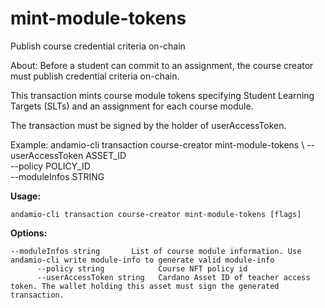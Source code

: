 # mint-module-tokens
Publish course credential criteria on-chain


About:
Before a student can commit to an assignment, the course creator must publish credential criteria on-chain.

This transaction mints course module tokens specifying Student Learning Targets (SLTs) and an assignment for each course module.

The transaction must be signed by the holder of userAccessToken.

Example:
  andamio-cli transaction course-creator mint-module-tokens \ 
    --userAccessToken ASSET_ID \
    --policy POLICY_ID \
    --moduleInfos STRING 

  

**Usage:**
```
andamio-cli transaction course-creator mint-module-tokens [flags]

```



**Options:**
```
--moduleInfos string       List of course module information. Use andamio-cli write module-info to generate valid module-info
      --policy string            Course NFT policy id
      --userAccessToken string   Cardano Asset ID of teacher access token. The wallet holding this asset must sign the generated transaction.
```


